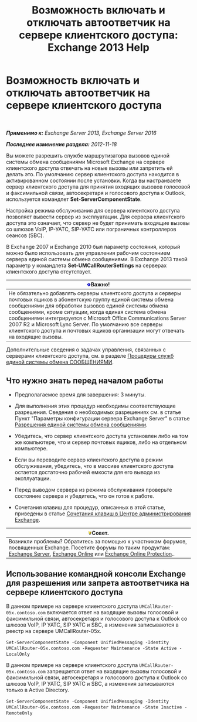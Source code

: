 ﻿---
title: 'Возможность включать и отключать автоответчик на сервере клиентского доступа: Exchange 2013 Help'
TOCTitle: Возможность включать и отключать автоответчик на сервере клиентского доступа
ms:assetid: 8287bb78-2621-4b80-a128-8f2ccd67923a
ms:mtpsurl: https://technet.microsoft.com/ru-ru/library/Bb123529(v=EXCHG.150)
ms:contentKeyID: 50556400
ms.date: 04/30/2018
mtps_version: v=EXCHG.150
ms.translationtype: HT
---

# Возможность включать и отключать автоответчик на сервере клиентского доступа

 

_**Применимо к:** Exchange Server 2013, Exchange Server 2016_

_**Последнее изменение раздела:** 2012-11-18_

Вы можете разрешить службе маршрутизатора вызовов единой системы обмена сообщениями Microsoft Exchange на сервере клиентского доступа отвечать на новые вызовы или запретить ей делать это. По умолчанию сервер клиентского доступа находится в активированном состоянии после установки. Когда вы настраиваете сервер клиентского доступа для принятия входящих вызовов голосовой и факсимильной связи, автосекретаря и голосового доступа к Outlook, используется командлет **Set-ServerComponentState**.

Настройка режима обслуживания для сервера клиентского доступа позволяет вывести сервер из эксплуатации. Для сервера клиентского доступа это означает, что сервер не будет принимать входящие вызовы со шлюзов VoIP, IP-УАТС, SIP-УАТС или пограничных контроллеров сеансов (SBC).

В Exchange 2007 и Exchange 2010 был параметр состояния, который можно было использовать для управления рабочим состоянием сервера единой системы обмена сообщениями. В Exchange 2013 такой параметр у командлета **Set-UMCallRouterSettings** на серверах клиентского доступа отсутствует.

<table>
<thead>
<tr class="header">
<th><img src="images/Dd876857.important(EXCHG.150).gif" title="Важно" alt="Важно" />Важно!</th>
</tr>
</thead>
<tbody>
<tr class="odd">
<td>Не обязательно добавлять серверы клиентского доступа и серверы почтовых ящиков в абонентскую группу единой системы обмена сообщениями для обработки вызовов единой системы обмена сообщениями, кроме ситуации, когда единая система обмена сообщениями интегрируется с Microsoft Office Communications Server 2007 R2 и Microsoft Lync Server. По умолчанию все серверы клиентского доступа и почтовых ящиков организации могут отвечать на входящие вызовы.</td>
</tr>
</tbody>
</table>


Дополнительные сведения о задачах управления, связанных с серверами клиентского доступа, см. в разделе [Процедуры служб единой системы обмена СООБЩЕНИЯМИ](um-services-procedures-exchange-2013-help.md).

## Что нужно знать перед началом работы

  - Предполагаемое время для завершения: 3 минуты.

  - Для выполнения этих процедур необходимы соответствующие разрешения. Сведения о необходимых разрешениях см. в статье Пункт "Параметры конфигурации сервера Exchange Server" в статье [Разрешения единой системы обмена сообщениями](unified-messaging-permissions-exchange-2013-help.md).

  - Убедитесь, что сервер клиентского доступа установлен либо на том же компьютере, что и сервер почтовых ящиков, либо на отдельном компьютере.

  - Если вы переводите сервер клиентского доступа в режим обслуживания, убедитесь, что в массиве клиентского доступа остается достаточно рабочей емкости для его вывода из эксплуатации.

  - Перед выводом сервера из режима обслуживания проверьте состояние сервера и убедитесь, что он готов к работе.

  - Сочетания клавиш для процедур, описанных в этой статье, приведены в статье [Сочетания клавиш в Центре администрирования Exchange](keyboard-shortcuts-in-the-exchange-admin-center-exchange-online-protection-help.md).

<table>
<thead>
<tr class="header">
<th><img src="images/Bb124558.tip(EXCHG.150).gif" title="Совет" alt="Совет" />Совет.</th>
</tr>
</thead>
<tbody>
<tr class="odd">
<td>Возникли проблемы? Обратитесь за помощью к участникам форумов, посвященных Exchange. Посетите форумы по таким продуктам: <a href="https://go.microsoft.com/fwlink/p/?linkid=60612">Exchange Server</a>, <a href="https://go.microsoft.com/fwlink/p/?linkid=267542">Exchange Online</a> или <a href="https://go.microsoft.com/fwlink/p/?linkid=285351">Exchange Online Protection</a>..</td>
</tr>
</tbody>
</table>


## Использование командной консоли Exchange для разрешения или запрета автоответчика на сервере клиентского доступа

В данном примере на сервере клиентского доступа `UMCallRouter-05x.contoso.com` включается ответ на входящие вызовы голосовой и факсимильной связи, автосекретаря и голосового доступа к Outlook со шлюзов VoIP, IP УАТС, SIP УАТС и SBC, а изменения записываются в реестр на сервере UMCallRouter-05x.

    Set-ServerComponentState -Component UnifiedMessaging -Identity UMCallRouter-05x.contoso.com -Requester Maintenance -State Active -LocalOnly

В данном примере на сервере клиентского доступа `UMCallRouter-05x.contoso.com` запрещается ответ на входящие вызовы голосовой и факсимильной связи, автосекретаря и голосового доступа к Outlook со шлюзов VoIP, IP УАТС, SIP УАТС и SBC, а изменения записываются только в Active Directory.

    Set-ServerComponentState -Component UnifiedMessaging -Identity UMCallRouter-05x.contoso.com -Requester Maintenance -State Inactive -RemoteOnly

